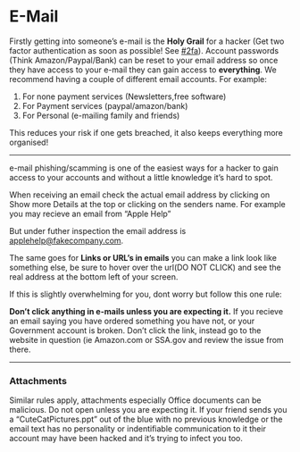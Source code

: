 # **E-Mail**

Firstly getting into someone’s e-mail is the **Holy Grail** for a hacker \(Get two factor authentication as soon as possible! See [\#2fa](/two-factor-authentication-2fa.md)\). Account passwords \(Think Amazon/Paypal/Bank\) can be reset to your email address so once they have access to your e-mail they can gain access to **everything**. We recommend having a couple of different email accounts. For example:

1. For none payment services \(Newsletters,free software\)
2. For Payment services \(paypal/amazon/bank\)
3. For Personal \(e-mailing family and friends\)

This reduces your risk if one gets breached, it also keeps everything more organised!

---

e-mail phishing/scamming is one of the easiest ways for a hacker to gain access to your accounts and without a little knowledge it’s hard to spot.

When receiving an email check the actual email address by clicking on Show more Details at the top or clicking on the senders name. For example you may recieve an email from “Apple Help”

But under futher inspection the email address is applehelp@fakecompany.com.

The same goes for **Links or URL’s in emails** you can make a link look like something else, be sure to hover over the url\(DO NOT CLICK\) and see the real address at the bottom left of your screen.

If this is slightly overwhelming for you, dont worry but follow this one rule:

**Don’t click anything in e-mails unless you are expecting it.** If you recieve an email saying you have ordered something you have not, or your Government account is broken. Don’t click the link, instead go to the website in question \(ie Amazon.com or SSA.gov and review the issue from there.

---

### Attachments

Similar rules apply, attachments especially Office documents can be malicious. Do not open unless you are expecting it. If your friend sends you a “CuteCatPictures.ppt” out of the blue with no previous knowledge or the email text has no personality or indentifiable communication to it their account may have been hacked and it’s trying to infect you too.


